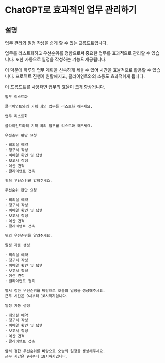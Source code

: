 # ChatGPT로 효과적인 업무 관리하기

## 설명
업무 관리와 일정 작성을 쉽게 할 수 있는 프롬프트입니다.

업무를 리스트화하고 우선순위를 정함으로써 중요한 업무를 효과적으로 관리할 수 있습니다. 또한 자동으로 일정을 작성하는 기능도 제공됩니다.

이 덕분에 하루의 업무 계획을 신속하게 세울 수 있어 시간을 효율적으로 활용할 수 있습니다. 프로젝트 진행이 원활해지고, 클라이언트와의 소통도 효과적이게 됩니다.

이 프롬프트를 사용하면 업무의 효율이 크게 향상됩니다.

```plaintext
업무 리스트화

클라이언트와의 기획 회의 업무를 리스트화 해주세요.
```

```plaintext
업무 리스트화

클라이언트와의 기획 회의 업무를 리스트화 해주세요.
```

```plaintext
우선순위 판단 요청

・회의실 예약
・청구서 작성
・이메일 확인 및 답변
・보고서 작성
・예산 견적
・클라이언트 접촉

위의 우선순위를 알려주세요.
```

```plaintext
우선순위 판단 요청

・회의실 예약
・청구서 작성
・이메일 확인 및 답변
・보고서 작성
・예산 견적
・클라이언트 접촉

위의 우선순위를 알려주세요.
```

```plaintext
일정 자동 생성

・회의실 예약
・청구서 작성
・이메일 확인 및 답변
・보고서 작성
・예산 견적
・클라이언트 접촉

앞서 정한 우선순위를 바탕으로 오늘의 일정을 생성해주세요.
근무 시간은 9시부터 18시까지입니다.
```

```plaintext
일정 자동 생성

・회의실 예약
・청구서 작성
・이메일 확인 및 답변
・보고서 작성
・예산 견적
・클라이언트 접촉

앞서 정한 우선순위를 바탕으로 오늘의 일정을 생성해주세요.
근무 시간은 9시부터 18시까지입니다.
```